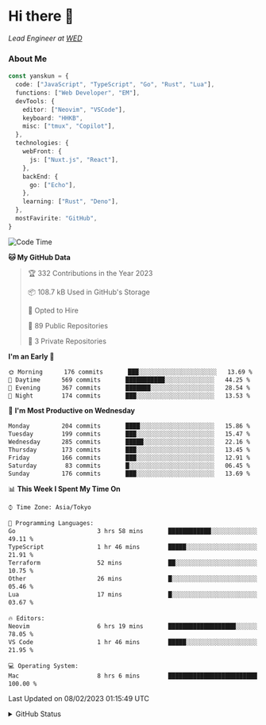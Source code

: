 # Hi there&nbsp;:wave:

_Lead Engineer at [WED](https://github.com/wedinc)_

### About Me

```ts
const yanskun = {
  code: ["JavaScript", "TypeScript", "Go", "Rust", "Lua"],
  functions: ["Web Developer", "EM"],
  devTools: {
    editor: ["Neovim", "VSCode"],
    keyboard: "HHKB",
    misc: ["tmux", "Copilot"],
  },
  technologies: {
    webFront: {
      js: ["Nuxt.js", "React"],
    },
    backEnd: {
      go: ["Echo"],
    },
    learning: ["Rust", "Deno"],
  },
  mostFavirite: "GitHub",
}
```

<!--START_SECTION:waka-->
![Code Time](http://img.shields.io/badge/Code%20Time-151%20hrs%2055%20mins-blue)

**🐱 My GitHub Data** 

> 🏆 332 Contributions in the Year 2023
 > 
> 📦 108.7 kB Used in GitHub's Storage 
 > 
> 💼 Opted to Hire
 > 
> 📜 89 Public Repositories 
 > 
> 🔑 3 Private Repositories  
 > 
**I'm an Early 🐤** 

```text
🌞 Morning      176 commits       ███░░░░░░░░░░░░░░░░░░░░░░   13.69 % 
🌆 Daytime      569 commits       ███████████░░░░░░░░░░░░░░   44.25 % 
🌃 Evening      367 commits       ███████░░░░░░░░░░░░░░░░░░   28.54 % 
🌙 Night        174 commits       ███░░░░░░░░░░░░░░░░░░░░░░   13.53 % 

```
📅 **I'm Most Productive on Wednesday** 

```text
Monday         204 commits       ████░░░░░░░░░░░░░░░░░░░░░   15.86 % 
Tuesday        199 commits       ███░░░░░░░░░░░░░░░░░░░░░░   15.47 % 
Wednesday      285 commits       █████░░░░░░░░░░░░░░░░░░░░   22.16 % 
Thursday       173 commits       ███░░░░░░░░░░░░░░░░░░░░░░   13.45 % 
Friday         166 commits       ███░░░░░░░░░░░░░░░░░░░░░░   12.91 % 
Saturday        83 commits       █░░░░░░░░░░░░░░░░░░░░░░░░   06.45 % 
Sunday         176 commits       ███░░░░░░░░░░░░░░░░░░░░░░   13.69 % 

```


📊 **This Week I Spent My Time On** 

```text
⌚︎ Time Zone: Asia/Tokyo

💬 Programming Languages: 
Go                       3 hrs 58 mins       ████████████░░░░░░░░░░░░░   49.11 % 
TypeScript               1 hr 46 mins        █████░░░░░░░░░░░░░░░░░░░░   21.91 % 
Terraform                52 mins             ██░░░░░░░░░░░░░░░░░░░░░░░   10.75 % 
Other                    26 mins             █░░░░░░░░░░░░░░░░░░░░░░░░   05.46 % 
Lua                      17 mins             █░░░░░░░░░░░░░░░░░░░░░░░░   03.67 % 

🔥 Editors: 
Neovim                   6 hrs 19 mins       ███████████████████░░░░░░   78.05 % 
VS Code                  1 hr 46 mins        █████░░░░░░░░░░░░░░░░░░░░   21.95 % 

💻 Operating System: 
Mac                      8 hrs 6 mins        █████████████████████████   100.00 % 

```


 Last Updated on 08/02/2023 01:15:49 UTC
<!--END_SECTION:waka-->

<details>
<summary>GitHub Status</summary>
<picture>
  <source media="(prefers-color-scheme: dark)" srcset="https://raw.githubusercontent.com/yanskun/yanskun/master/profile-summary-card-output/nord_dark/0-profile-details.svg">
 <img src="https://raw.githubusercontent.com/yanskun/yanskun/master/profile-summary-card-output/default/0-profile-details.svg">
</picture>
<br>
<picture>
  <source media="(prefers-color-scheme: dark)" srcset="https://raw.githubusercontent.com/yanskun/yanskun/master/profile-summary-card-output/nord_dark/1-repos-per-language.svg">
 <img src="https://raw.githubusercontent.com/yanskun/yanskun/master/profile-summary-card-output/default/1-repos-per-language.svg">
</picture>
<picture>
  <source media="(prefers-color-scheme: dark)" srcset="https://raw.githubusercontent.com/yanskun/yanskun/master/profile-summary-card-output/nord_dark/2-most-commit-language.svg">
 <img src="https://raw.githubusercontent.com/yanskun/yanskun/master/profile-summary-card-output/default/2-most-commit-language.svg">
</picture>
<br>
<picture>
  <source media="(prefers-color-scheme: dark)" srcset="https://raw.githubusercontent.com/yanskun/yanskun/master/profile-summary-card-output/nord_dark/3-stats.svg">
 <img src="https://raw.githubusercontent.com/yanskun/yanskun/master/profile-summary-card-output/default/3-stats.svg">
</picture>
<picture>
  <source media="(prefers-color-scheme: dark)" srcset="https://raw.githubusercontent.com/yanskun/yanskun/master/profile-summary-card-output/nord_dark/4-productive-time.svg">
 <img src="https://raw.githubusercontent.com/yanskun/yanskun/master/profile-summary-card-output/default/4-productive-time.svg">
</picture>
</details>
